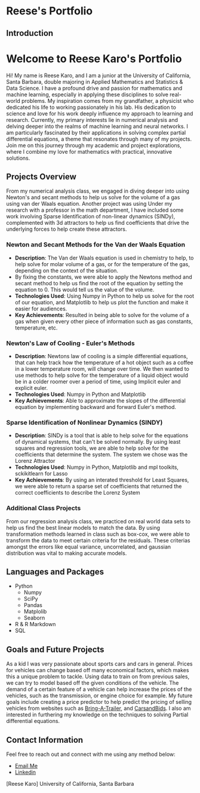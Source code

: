# Reese's Portfolio

## Introduction
# Welcome to Reese Karo's Portfolio

Hi! My name is Reese Karo, and I am a junior at the University of California, Santa Barbara, double majoring in Applied Mathematics and Statistics & Data Science. 
I have a profound drive and passion for mathematics and machine learning, especially in applying these disciplines to solve real-world problems.
My inspiration comes from my grandfather, a physicist who dedicated his life to working passionately in his lab. His dedication to science and love for his work deeply influence my approach to learning and research.
Currently, my primary interests lie in numerical analysis and delving deeper into the realms of machine learning and neural networks. 
I am particularly fascinated by their applications in solving complex partial differential equations, a theme that resonates through many of my projects.
Join me on this journey through my academic and project explorations, where I combine my love for mathematics with practical, innovative solutions.


## Projects Overview
From my numerical analysis class, we engaged in diving deeper into using Newton's and secant methods to help us solve for the volume of a gas using van der Waals equation. 
Another project was using 
Under my research with a professor in the math department, I have included some work involving Sparse Identification of non-linear dynamics (SINDy), 
complemented with 3d attractors to help us find coefficients that drive the underlying forces to help create these attractors.

### Newton and Secant Methods for the Van der Waals Equation
- **Description**: The Van der Waals equation is used in chemistry to help, to help solve for molar volume of a gas, or for the temperature of the gas, depending on the context of the situation.
- By fixing the constants, we were able to apply the Newtons method and secant method to help us find the root of the equation by setting the equation to 0. This would tell us the value of the volume.
- **Technologies Used**: Using Numpy in Python to help us solve for the root of our equation, and Matplotlib to help us plot the function and make it easier for audiences.
- **Key Achievements**: Resulted in being able to solve for the volume of a gas when given every other piece of information such as gas constants, temperature, etc.

### Newton's Law of Cooling - Euler's Methods
- **Description**: Newtons law of cooling is a simple differential equations, that can help track how the temperature of a hot object such as a coffee in a lower temperature room, will change over time. We then wanted to use methods to help solve for the temperature of a liquid object would be in a colder roomer over a period of time, using Implicit euler and explicit euler.
- **Technologies Used**: Numpy in Python and Matplotlib
- **Key Achievements**: Able to approximate the slopes of the differential equation by implementing backward and forward Euler's method.

### Sparse Identification of Nonlinear Dynamics (SINDY)
- **Description**: SINDy is a tool that is able to help solve for the equations of dynamical systems, that can't be solved normally. By using least squares and regression tools, we are able to help solve for the coefficients that determine the system. The system we chose was the Lorenz Attractor
- **Technologies Used**: Numpy in Python, Matplotlib and mpl toolkits, sckikitlearn for Lasso
- **Key Achievements**: By using an interated threshold for Least Squares, we were able to return a sparse set of coefficients that returned the correct coefficients to describe the Lorenz System

### Additional Class Projects
From our regression analysis class, we practiced on real world data sets to help us find the best linear models to match the data. By using transformation methods learned in class such as box-cox,
we were able to transform the data to meet certain criteria for the residuals. These criterias amongst the errors like equal variance, uncorrelated, and gaussian distribution was vital to making accurate models.

## Languages and Packages
- Python
  - Numpy
  - SciPy
  - Pandas
  - Matplolib
  - Seaborn
- R & R Markdown
- SQL

## Goals and Future Projects
As a kid I was very passionate about sports cars and cars in general. Prices for vehicles can change based off many economical factors, which makes this a unique problem to tackle. Using data to train on from previous sales, we can try to model based off the given conditions of the vehicle.
The demand of a certain feature of a vehicle can help increase the prices of the vehicles, such as the transmission, or engine choice for example.
My future goals include creating a price predictor to help predict the pricing of selling vehicles from websites such as [Bring-A-Trailer](https://bringatrailer.com), 
and [CarsandBids](https://carsandbids.com).
I also am interested in furthering my knowledge on the techniques to solving Partial differential equations.

## Contact Information
Feel free to reach out and connect with me using any method below:
- [Email Me](Reesekaro@gmail.com)
- [Linkedin](www.linkedin.com/in/reese-karo)

[Reese Karo]
University of California, Santa Barbara
